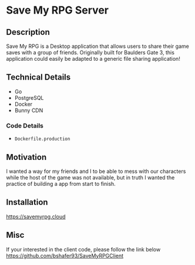 # Save My RPG Server

## Description

Save My RPG is a Desktop application that allows users to share their game saves with a group of friends. Originally built for Baulders Gate 3, this application could easily be adapted to a generic file sharing application!

## Technical Details

* Go
* PostgreSQL
* Docker
* Bunny CDN

### Code Details

* `Dockerfile.production`

## Motivation

I wanted a way for my friends and I to be able to mess with our characters while the host of the game was not available, but in truth I wanted the practice of building a app from start to finish.

## Installation

https://savemyrpg.cloud

## Misc
If your interested in the client code, please follow the link below
<br>
https://github.com/bshafer93/SaveMyRPGClient
